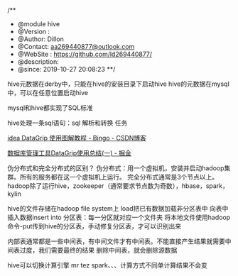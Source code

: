 
/**
* @module hive
* @Version :  
* @Author: Dillon
* @Contact: aa269440877@outlook.com
* @WebSite    :   https://github.com/ld269440877/
* @description: 
* @since: 2019-10-27 20:08:23
**/


hive元数据在derby中，只能在hive的安装目录下启动hive
hive的元数据在mysql中，可以在任意位置启动hive

mysql和hive都实现了SQL标准

hive处理一条sql语句：sql   解析和转换 任务


[idea DataGrip 使用图解教程 - Bingo - CSDN博客](https://blog.csdn.net/kl28978113/article/details/80136981)

[数据库管理工具DataGrip使用总结(一) - 掘金](https://juejin.im/post/5c9643faf265da611c5574f5)

伪分布式和完全分布式的区别？
伪分布式：用一个虚拟机，安装并启动hadoop集群。所有的服务都在这一个虚拟机上运行。
完全分布式通常是3个节点以上。hadoop除了运行hive，zookeeper（通常要求节点数为奇数），hbase，spark，kylin

hive的文件存储在hadoop file system上
load把已有数据加载非分区表中
向表中插入数据insert into
分区表：每一分区就对应一个文件夹 将本地文件使用hadoop命令-put传到hive的分区表，手动修复分区表，才可以识别出来


内部表通常都是一些中间表，有中间文件才有中间表。不能直接产生结果就需要中间表过度，我们需要最终的结果
删除中间表，就会删除源数据

hive可以切换计算引擎 mr tez spark、、、计算方式不同单计算结果不会变